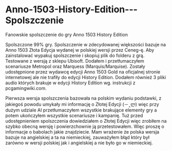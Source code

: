 # Anno-1503-History-Edition---Spolszczenie
Fanowskie spolszczenie do gry Anno 1503 History Edition

Spolszczone 99% gry. Spolszczenie w zdecydowanej większości bazuje na Anno 1503 Złota Edycja wydanej w polskiej wersji przez Ceneg-ę. Aby zainstalować wypakuj spolszczenie i skopiuj plik do folderu z grą. Testowane z wersją z sklepu Ubisoft.
Dodałem i przetłumaczyłem scenariusze Metropol oraz Marquess (Marquis/Marquise). Zostały udostępnione przez wydawcę edycji Anno 1503 Gold na oficjalnej stronie internetowej ale nie trafiły do edycji History Edition.
Dodałem również 3 pliki audio których brakuje w edycji History Edition wg. instrukcji z pcgamingwiki.com.

Pierwsza wersja spolszczenia bazowała na polskim wydaniu podstawki, z jakiegoś powodu umykały mi informację o Złotej Edycji (－‸ლ) więc przy dużym udziale AI przetłumaczyłem wszystkie brakujące elementy gry a potem ukończyłem wszystkie scenariusze i kampanię. Tuż przed udostępnieniem spolszczenia dowiedziałem o Złotej Edycji więc zrobiłem na szybko obecną wersję i powierzchownie ją przetestowałem. Więc proszę o informacje o babolach jakie znajdziecie. Mam wrażenie że polska wersja bazuje na angielskiej a ta na niemieckiej, zauważyłem błąd który był zarówno w wersji polskiej jak i angielskiej a nie było go w niemieckiej.


